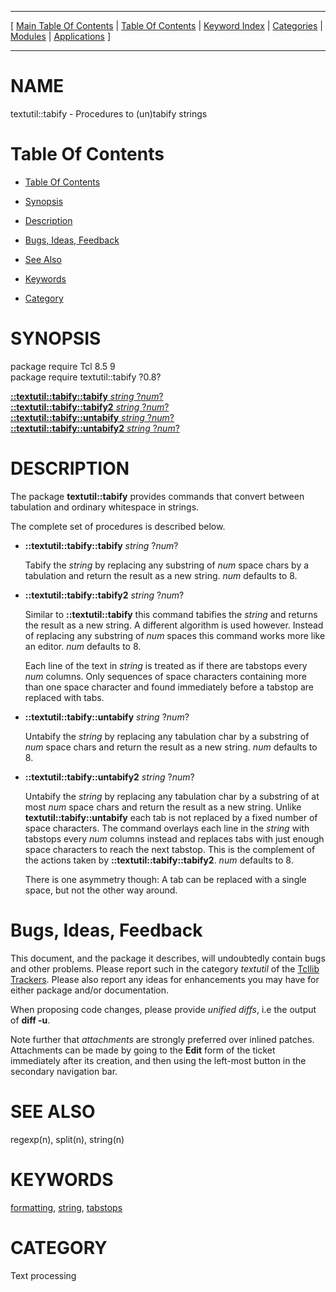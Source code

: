 
[//000000001]: # (textutil::tabify \- Text and string utilities, macro processing)
[//000000002]: # (Generated from file 'tabify\.man' by tcllib/doctools with format 'markdown')
[//000000003]: # (textutil::tabify\(n\) 0\.8 tcllib "Text and string utilities, macro processing")

<hr> [ <a href="../../../../toc.md">Main Table Of Contents</a> &#124; <a
href="../../../toc.md">Table Of Contents</a> &#124; <a
href="../../../../index.md">Keyword Index</a> &#124; <a
href="../../../../toc0.md">Categories</a> &#124; <a
href="../../../../toc1.md">Modules</a> &#124; <a
href="../../../../toc2.md">Applications</a> ] <hr>

# NAME

textutil::tabify \- Procedures to \(un\)tabify strings

# <a name='toc'></a>Table Of Contents

  - [Table Of Contents](#toc)

  - [Synopsis](#synopsis)

  - [Description](#section1)

  - [Bugs, Ideas, Feedback](#section2)

  - [See Also](#seealso)

  - [Keywords](#keywords)

  - [Category](#category)

# <a name='synopsis'></a>SYNOPSIS

package require Tcl 8\.5 9  
package require textutil::tabify ?0\.8?  

[__::textutil::tabify::tabify__ *string* ?*num*?](#1)  
[__::textutil::tabify::tabify2__ *string* ?*num*?](#2)  
[__::textutil::tabify::untabify__ *string* ?*num*?](#3)  
[__::textutil::tabify::untabify2__ *string* ?*num*?](#4)  

# <a name='description'></a>DESCRIPTION

The package __textutil::tabify__ provides commands that convert between
tabulation and ordinary whitespace in strings\.

The complete set of procedures is described below\.

  - <a name='1'></a>__::textutil::tabify::tabify__ *string* ?*num*?

    Tabify the *string* by replacing any substring of *num* space chars by a
    tabulation and return the result as a new string\. *num* defaults to 8\.

  - <a name='2'></a>__::textutil::tabify::tabify2__ *string* ?*num*?

    Similar to __::textutil::tabify__ this command tabifies the *string*
    and returns the result as a new string\. A different algorithm is used
    however\. Instead of replacing any substring of *num* spaces this command
    works more like an editor\. *num* defaults to 8\.

    Each line of the text in *string* is treated as if there are tabstops
    every *num* columns\. Only sequences of space characters containing more
    than one space character and found immediately before a tabstop are replaced
    with tabs\.

  - <a name='3'></a>__::textutil::tabify::untabify__ *string* ?*num*?

    Untabify the *string* by replacing any tabulation char by a substring of
    *num* space chars and return the result as a new string\. *num* defaults
    to 8\.

  - <a name='4'></a>__::textutil::tabify::untabify2__ *string* ?*num*?

    Untabify the *string* by replacing any tabulation char by a substring of
    at most *num* space chars and return the result as a new string\. Unlike
    __textutil::tabify::untabify__ each tab is not replaced by a fixed
    number of space characters\. The command overlays each line in the *string*
    with tabstops every *num* columns instead and replaces tabs with just
    enough space characters to reach the next tabstop\. This is the complement of
    the actions taken by __::textutil::tabify::tabify2__\. *num* defaults
    to 8\.

    There is one asymmetry though: A tab can be replaced with a single space,
    but not the other way around\.

# <a name='section2'></a>Bugs, Ideas, Feedback

This document, and the package it describes, will undoubtedly contain bugs and
other problems\. Please report such in the category *textutil* of the [Tcllib
Trackers](http://core\.tcl\.tk/tcllib/reportlist)\. Please also report any ideas
for enhancements you may have for either package and/or documentation\.

When proposing code changes, please provide *unified diffs*, i\.e the output of
__diff \-u__\.

Note further that *attachments* are strongly preferred over inlined patches\.
Attachments can be made by going to the __Edit__ form of the ticket
immediately after its creation, and then using the left\-most button in the
secondary navigation bar\.

# <a name='seealso'></a>SEE ALSO

regexp\(n\), split\(n\), string\(n\)

# <a name='keywords'></a>KEYWORDS

[formatting](\.\./\.\./\.\./\.\./index\.md\#formatting),
[string](\.\./\.\./\.\./\.\./index\.md\#string),
[tabstops](\.\./\.\./\.\./\.\./index\.md\#tabstops)

# <a name='category'></a>CATEGORY

Text processing
